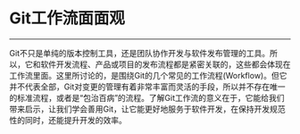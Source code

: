# Git工作流面面观

---

Git不只是单纯的版本控制工具，还是团队协作开发与软件发布管理的工具。所以，它和软件开发流程、产品或项目的发布流程都是紧密关联的，这些都会体现在工作流里面。这里所讨论的，是围绕Git的几个常见的工作流程(Workflow)。但它并不代表全部，Git对变更的管理有着非常丰富而灵活的手段，所以并不存在唯一的标准流程，或者是“包治百病”的流程。了解Git工作流的意义在于，它能给我们带来启示，让我们学会善用Git，让它能更好地服务于软件开发，在保持开发规范性的同时，还能提升开发的效率。
